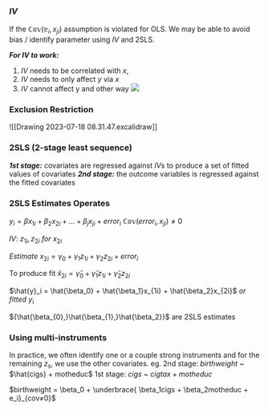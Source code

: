 
### $IV$
If the $\mathbb{Cov}(\mathbb{e}_i, x_{ji})$ assumption is violated for OLS. We may be able to avoid bias / identify parameter using $IV$ and 2SLS. 

***For $IV$ to work:***
1. $IV$ needs to be correlated with $x$,
2. $IV$ needs to only affect $y$ via $x$
3. $IV$ cannot affect y and other way
![](https://hackmd.io/_uploads/Sk_ULENq2.png)

### Exclusion Restriction
![[Drawing 2023-07-18 08.31.47.excalidraw]]

### 2SLS (2-stage least sequence)
***1st stage:*** covariates are regressed against $IV$s to produce a set of fitted values of covariates
***2nd stage:*** the outcome variables is regressed against the fitted covariates

### 2SLS Estimates Operates
$y_i = \beta x_{1i} + \beta_2x_{2i} + ... + \beta_jx_{ji} + error_i$
$\mathbb{Cov}(error_i, x_{ji}) ≠ 0$

$IV$: $z_{1i}, z_{2i}$ $for$ $x_{2i}$

$Estimate$ $x_{2i} = \gamma_{0}+ \gamma_1z_{1i} + \gamma_2z_{2i}+ error_i$

To produce fit  $\hat{x}_{2i} = \hat{\gamma}_{0}+ \hat{\gamma}_1z_{1i} + \hat{\gamma}_2z_{2i}$

$\hat{y}_i = \hat{\beta_0} + \hat{\beta_1}x_{1i} + \hat{\beta_2}x_{2i}$ $or$ $fitted$ $y_i$

${\hat{\beta_{0},}\hat{\beta_{1},}\hat{\beta_2}}$ are 2SLS estimates

### Using multi-instruments
In practice, we often identify one or a couple strong instruments and for the remaining $z_s$, we use the other covariates. eg.
2nd stage: $birthweight$ ~ $\hat{cigs} + motheduc$
1st stage: $cigs$ ~ $cigtax + motheduc$

$birthweight = \beta_0 + \underbrace{ \beta_1cigs + \beta_2motheduc + e_i}_{cov≠0}$


